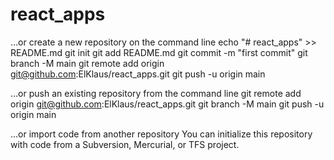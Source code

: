 # react_apps

…or create a new repository on the command line
echo "# react_apps" >> README.md
git init
git add README.md
git commit -m "first commit"
git branch -M main
git remote add origin git@github.com:ElKlaus/react_apps.git
git push -u origin main


…or push an existing repository from the command line
git remote add origin git@github.com:ElKlaus/react_apps.git
git branch -M main
git push -u origin main


…or import code from another repository
You can initialize this repository with code from a Subversion, Mercurial, or TFS project.